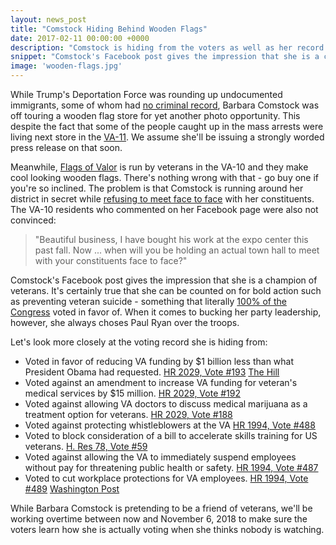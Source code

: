```yaml
---
layout: news_post
title: "Comstock Hiding Behind Wooden Flags"
date: 2017-02-11 00:00:00 +0000
description: "Comstock is hiding from the voters as well as her record on veterans"
snippet: "Comstock's Facebook post gives the impression that she is a champion of veterans. When it comes to bucking her party leadership, however, she always choses Paul Ryan over the troops every time."
image: 'wooden-flags.jpg'
---
```

While Trump's Deportation Force was rounding up undocumented immigrants, some of whom had [no criminal record](https://www.washingtonpost.com/national/federal-agents-conduct-sweeping-immigration-enforcement-raids-in-at-least-6-states/2017/02/10/4b9f443a-efc8-11e6-b4ff-ac2cf509efe5_story.html), Barbara Comstock was off touring a wooden flag store for yet another photo opportunity. This despite the fact that some of the people caught up in the mass arrests were living next store in the [VA-11](http://www.wusa9.com/news/local/ice-arrests-alleged-criminal-aliens-in-northern-virginia/406936295). We assume she'll be issuing a strongly worded press release on that soon.

Meanwhile, [Flags of Valor](https://www.flagsofvalor.com/) is run by veterans in the VA-10 and they make cool looking wooden flags. There's nothing wrong with that - go buy one if you're so inclined. The problem is that Comstock is running around her district in secret while [refusing to meet face to face](http://www.politico.com/story/2017/02/barbara-comstock-no-attend-weekend-town-hall-234490) with her constituents. The VA-10 residents who commented on her Facebook page were also not convinced:

> "Beautiful business, I have bought his work at the expo center this past fall. Now ... when will you be holding an actual town hall to meet with your constituents face to face?"

Comstock's Facebook post gives the impression that she is a champion of veterans. It's certainly true that she can be counted on for bold action such as preventing veteran suicide - something that literally [100% of the Congress](http://clerk.house.gov/evs/2015/roll017.xml) voted in favor of. When it comes to bucking her party leadership, however, she always choses Paul Ryan over the troops.

Let's look more closely at the voting record she is hiding from:

* Voted in favor of reducing VA funding by $1 billion less than what President Obama had requested. [HR 2029, Vote #193](http://clerk.house.gov/evs/2015/roll193.xml) [The Hill](http://thehill.com/homenews/house/240483-democrats-line-up-against-spending-bill-after-obama-veto-threat)
* Voted against an amendment to increase VA funding for veteran's medical services by $15 million. [HR 2029, Vote #192](http://clerk.house.gov/evs/2015/roll192.xml)
* Voted against allowing VA doctors to discuss medical marijuana as a treatment option for veterans. [HR 2029, Vote #188](http://thehill.com/blogs/floor-action/house/240731-house-rejects-allowing-va-doctors-to-recommend-medical-marijuana)
* Voted against protecting whistleblowers at the VA [HR 1994, Vote #488](http://clerk.house.gov/evs/2015/roll488.xml)
* Voted to block consideration of a bill to accelerate skills training for US veterans. [H. Res 78, Vote #59](http://clerk.house.gov/evs/2015/roll059.xml)
* Voted against allowing the VA to immediately suspend employees without pay for threatening public health or safety. [HR 1994, Vote #487](http://clerk.house.gov/evs/2015/roll487.xml)
* Voted to cut workplace protections for VA employees. [HR 1994, Vote #489](http://clerk.house.gov/evs/2015/roll489.xml) [Washington Post](https://www.washingtonpost.com/news/federal-eye/wp/2015/07/29/house-approves-cutting-workplace-protections-for-va-workers/)

While Barbara Comstock is pretending to be a friend of veterans, we'll be working overtime between now and November 6, 2018 to make sure the voters learn how she is actually voting when she thinks nobody is watching.
